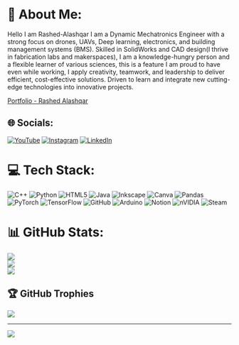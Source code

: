 # 💫 About Me:
Hello I am Rashed-Alashqar I am a Dynamic Mechatronics Engineer with a strong focus on drones, UAVs, Deep learning, electronics, and building management systems (BMS). Skilled in SolidWorks and CAD design(I thrive in fabrication labs and makerspaces), I am a knowledge-hungry person and a flexible learner of various sciences, this is a feature I am proud to have even while working, I apply creativity, teamwork, and leadership to deliver efficient, cost-effective solutions. Driven to learn and integrate new cutting-edge technologies into innovative projects.

[Portfolio - Rashed Alashqar](https://rashed-alashqar.github.io/)

## 🌐 Socials:
[![YouTube](https://img.shields.io/badge/YouTube-%23FF0000.svg?logo=YouTube&logoColor=white)](https://www.youtube.com/@RashedAshaar) [![Instagram](https://img.shields.io/badge/Instagram-%23E4405F.svg?logo=Instagram&logoColor=white)](https://www.instagram.com/fpv_drones_exhibition/) [![LinkedIn](https://img.shields.io/badge/LinkedIn-%230077B5.svg?logo=linkedin&logoColor=white)](https://www.linkedin.com/in/rashedalshqar/)

# 💻 Tech Stack:
![C++](https://img.shields.io/badge/c++-%2300599C.svg?style=for-the-badge&logo=c%2B%2B&logoColor=white) ![Python](https://img.shields.io/badge/python-3670A0?style=for-the-badge&logo=python&logoColor=ffdd54) ![HTML5](https://img.shields.io/badge/html5-%23E34F26.svg?style=for-the-badge&logo=html5&logoColor=white) ![Java](https://img.shields.io/badge/java-%23ED8B00.svg?style=for-the-badge&logo=openjdk&logoColor=white) ![Inkscape](https://img.shields.io/badge/Inkscape-e0e0e0?style=for-the-badge&logo=inkscape&logoColor=080A13) ![Canva](https://img.shields.io/badge/Canva-%2300C4CC.svg?style=for-the-badge&logo=Canva&logoColor=white) ![Pandas](https://img.shields.io/badge/pandas-%23150458.svg?style=for-the-badge&logo=pandas&logoColor=white) ![PyTorch](https://img.shields.io/badge/PyTorch-%23EE4C2C.svg?style=for-the-badge&logo=PyTorch&logoColor=white) ![TensorFlow](https://img.shields.io/badge/TensorFlow-%23FF6F00.svg?style=for-the-badge&logo=TensorFlow&logoColor=white) ![GitHub](https://img.shields.io/badge/github-%23121011.svg?style=for-the-badge&logo=github&logoColor=white) ![Arduino](https://img.shields.io/badge/-Arduino-00979D?style=for-the-badge&logo=Arduino&logoColor=white) ![Notion](https://img.shields.io/badge/Notion-%23000000.svg?style=for-the-badge&logo=notion&logoColor=white) ![nVIDIA](https://img.shields.io/badge/nVIDIA-%2376B900.svg?style=for-the-badge&logo=nVIDIA&logoColor=white) ![Steam](https://img.shields.io/badge/steam-%23000000.svg?style=for-the-badge&logo=steam&logoColor=white)

# 📊 GitHub Stats:
![](https://github-readme-stats.vercel.app/api?username=Rashed-Alashqar&theme=tokyonight&hide_border=false&include_all_commits=false&count_private=false)<br/>
![](https://github-readme-streak-stats.herokuapp.com/?user=Rashed-Alashqar&theme=tokyonight&hide_border=false)<br/>
![](https://github-readme-stats.vercel.app/api/top-langs/?username=Rashed-Alashqar&theme=tokyonight&hide_border=false&include_all_commits=false&count_private=false&layout=compact)

## 🏆 GitHub Trophies
![](https://github-profile-trophy.vercel.app/?username=Rashed-Alashqar&theme=default&no-frame=false&no-bg=false&margin-w=4)

---
[![](https://visitcount.itsvg.in/api?id=Rashed-Alashqar&icon=0&color=0)](https://visitcount.itsvg.in)

<!-- Proudly created with GPRM ( https://gprm.itsvg.in ) -->
